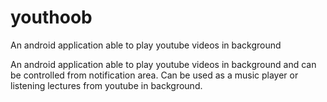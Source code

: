 # youthoob
An android application able to play youtube videos in background

An android application able to play youtube videos in background and can be controlled from notification area. Can be used as a music player or listening lectures from youtube in background.
